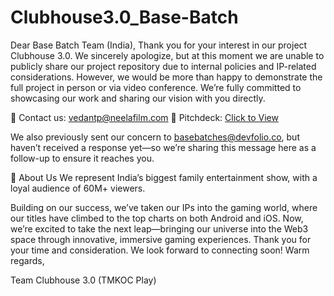 # Clubhouse3.0_Base-Batch
Dear Base Batch Team (India),
Thank you for your interest in our project Clubhouse 3.0.
We sincerely apologize, but at this moment we are unable to publicly share our project repository due to internal policies and IP-related considerations.
However, we would be more than happy to demonstrate the full project in person or via video conference. We’re fully committed to showcasing our work and sharing our vision with you directly.

📩 Contact us: vedantp@neelafilm.com
📄 Pitchdeck: [Click to View]([https://www.papermark.com/view/cm8e74x2k000el403nhcccl6v])

We also previously sent our concern to basebatches@devfolio.co, but haven’t received a response yet—so we’re sharing this message here as a follow-up to ensure it reaches you.


👋 About Us
We represent India’s biggest family entertainment show, with a loyal audience of 60M+ viewers.

Building on our success, we’ve taken our IPs into the gaming world, where our titles have climbed to the top charts on both Android and iOS. Now, we’re excited to take the next leap—bringing our universe into the Web3 space through innovative, immersive gaming experiences.
Thank you for your time and consideration. We look forward to connecting soon!
Warm regards,

Team Clubhouse 3.0 (TMKOC Play)

